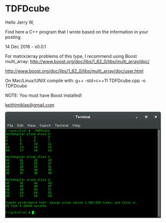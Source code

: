 # TDFDcube
Hello Jerry W,

Find here a C++ program that I wrote based on the information in your posting.

14 Dec 2016 - v0.0.1

For matrix/array problems of this type, I recommend using Boost multi_array:
http://www.boost.org/doc/libs/1_62_0/libs/multi_array/doc/

http://www.boost.org/doc/libs/1_62_0/libs/multi_array/doc/user.html

On Mac/Linux/UNIX compile with:
g++ -std=c++11  TDFDcube.cpp -o TDFDcube

NOTE: You must have Boost installed!

keithjmiklas@gmail.com

![alt tag](https://github.com/kmiklas/TDFDcube/blob/master/TDFD_1.png)
